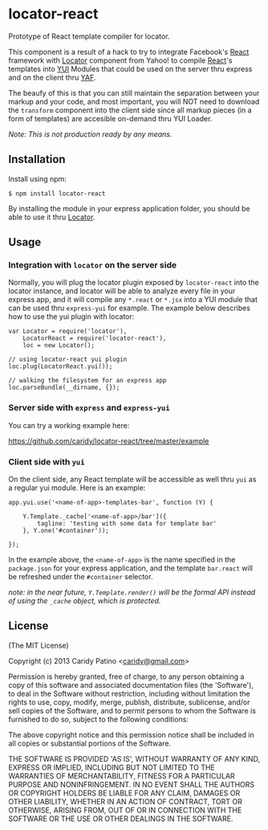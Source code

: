 locator-react
=============

Prototype of React template compiler for locator.

This component is a result of a hack to try to integrate Facebook's [React][] framework with [Locator][] component from Yahoo! to compile [React][]'s templates into [YUI][] Modules that could be used on the server thru express and on the client thru [YAF][].

The beaufy of this is that you can still maintain the separation between your markup and your code, and most important, you will NOT need to download the `transform` component into the client side since all markup pieces (in a form of templates) are accesible on-demand thru YUI Loader.

_Note: This is not production ready by any means._

[React]: https://github.com/facebook/react
[Locator]: https://github.com/yahoo/locator
[YUI]: https://github.com/yui/yui3
[YAF]: http://yuilibrary.com/yui/docs/app/


Installation
------------

Install using npm:

```shell
$ npm install locator-react
```

By installing the module in your express application folder, you should be able to use it thru [Locator][].


Usage
-----

### Integration with `locator` on the server side

Normally, you will plug the locator plugin exposed by `locator-react` into the locator instance, and locator will be able to analyze every file in your express app, and it will compile any `*.react` or `*.jsx` into a YUI module that can be used thru `express-yui` for example. The example below describes how to use the yui plugin with locator:

```
var Locator = require('locator'),
    LocatorReact = require('locator-react'),
    loc = new Locator();

// using locator-react yui plugin
loc.plug(LocatorReact.yui());

// walking the filesystem for an express app
loc.parseBundle(__dirname, {});
```

### Server side with `express` and `express-yui`

You can try a working example here:

https://github.com/caridy/locator-react/tree/master/example

### Client side with `yui`

On the client side, any React template will be accessible as well thru `yui` as a regular yui module. Here is an example:

```
app.yui.use('<name-of-app>-templates-bar', function (Y) {

    Y.Template._cache['<name-of-app>/bar']({
        tagline: 'testing with some data for template bar'
    }, Y.one('#container'));

});
```

In the example above, the `<name-of-app>` is the name specified in the `package.json` for your express application, and the template `bar.react` will be refreshed under the `#container` selector.

_note: in the near future, `Y.Template.render()` will be the formal API instead of using the `_cache` object, which is protected._


License
-------

(The MIT License)

Copyright (c) 2013 Caridy Patino &lt;caridy@gmail.com&gt;

Permission is hereby granted, free of charge, to any person obtaining
a copy of this software and associated documentation files (the
'Software'), to deal in the Software without restriction, including
without limitation the rights to use, copy, modify, merge, publish,
distribute, sublicense, and/or sell copies of the Software, and to
permit persons to whom the Software is furnished to do so, subject to
the following conditions:

The above copyright notice and this permission notice shall be
included in all copies or substantial portions of the Software.

THE SOFTWARE IS PROVIDED 'AS IS', WITHOUT WARRANTY OF ANY KIND,
EXPRESS OR IMPLIED, INCLUDING BUT NOT LIMITED TO THE WARRANTIES OF
MERCHANTABILITY, FITNESS FOR A PARTICULAR PURPOSE AND NONINFRINGEMENT.
IN NO EVENT SHALL THE AUTHORS OR COPYRIGHT HOLDERS BE LIABLE FOR ANY
CLAIM, DAMAGES OR OTHER LIABILITY, WHETHER IN AN ACTION OF CONTRACT,
TORT OR OTHERWISE, ARISING FROM, OUT OF OR IN CONNECTION WITH THE
SOFTWARE OR THE USE OR OTHER DEALINGS IN THE SOFTWARE.